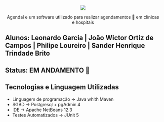 <div align="center">
<img src="https://user-images.githubusercontent.com/37093580/158032607-ddfa4184-d999-4b46-8d87-9de97dad913e.png" />
</div>
<p align="center">Agendaí e um software utilizado para realizar agendamentos 📅 em clínicas e hospitais</p>

## Alunos: Leonardo Garcia | João Wictor Ortiz de Campos | Philipe Loureiro | Sander Henrique Trindade Brito

## Status: EM ANDAMENTO 🔨

## Tecnologias e Linguagem Utilizadas

* Linguagem de programação -> Java whith Maven
* SGBD -> Postgresql + pgAdmin 4
* IDE -> Apache NetBeans 12.3
* Testes Automatizados -> JUnit 5
